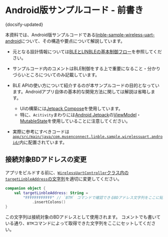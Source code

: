 # Android版サンプルコード - 前書き

{docsify-updated}

本資料では、Android版サンプルコードである[linble-sample-wireless-uart-android](https://github.com/musen-connect-inc/linble-sample-wireless-uart-android)について、その構造や要点について解説しています。

- 元となる設計情報については[BLEとLINBLEの基本制御フロー](common/flows/introduction.md)を参照してください。

- サンプルコード内のコメントはBLE制御をする上で重要になること・分かりづらいところについてのみ記載しています。

- BLE APIの使い方について紹介するのが本サンプルコードの目的となっています。Androidアプリ自体の基本的な開発方法に関しては解説は省略します。

  - UIの構築には[Jetpack Compose](https://developer.android.com/jetpack/compose?hl=ja)を使用しています。
  - 特に、`Acitivity`まわりには[Android Jetpack](https://developer.android.com/jetpack?hl=JA)の[ViewModel](https://developer.android.com/topic/libraries/architecture/viewmodel?hl=JA)・[MutableState](https://developer.android.com/jetpack/compose/state?hl=ja)を使用していることに注意してください。

- 実際に参考にすべきコードは[`app/src/main/java/com.musenconnect.linble.sample.wirelessuart.android/`](https://github.com/musen-connect-inc/linble-sample-wireless-uart-android/tree/master/app/src/main/java/com/musenconnect/linble/sample/wirelessuart/android)内に配置されています。

## 接続対象BDアドレスの変更

アプリをビルドする前に、[`WirelessUartController`クラス内の`targetLinbleAddress`の文字列](https://github.com/musen-connect-inc/linble-sample-wireless-uart-android/blob/master/app/src/main/java/com/musenconnect/linble/sample/wirelessuart/android/model/WirelessUartController.kt#L18)を適切に変更してください。

```kotlin
companion object {
    val targetLinbleAddress: String =
        "FFFFFFFFFFFF" // `BTM` コマンドで確認できるBDアドレス文字列をここに貼り付けてください。
            .insertColons()
}
```

この文字列は接続対象のBDアドレスとして使用されます。
コメントでも書いている通り、`BTM`コマンドによって取得できた文字列をここにセットしてください。
